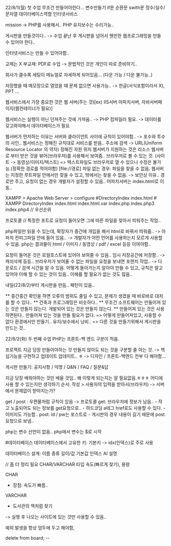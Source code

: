 22/8/1(월) 첫 수업
무조건 만들어야한다...
변수만들기 if문 순환문 swith문 정수/실수/문자열 데이터베이스역할 인터넷서비스

mission -> PHP를 사용해서..
PHP 유지보수는 수리가능..

게시판을 만들것이다.. -> 수업 끝난 후 게시판을 넘어서 웬만한 웹프로그래밍을 만들 수 있어야 한다..

인터넷서비스는 만들 수 있어야함..

교제는 X 부교재: PDF로 수업 -> 문법적인 것은 개인이 따로 준비하기..

회사가 클수록 세팅이 메뉴얼로 자세하게 되어있음...
(다운 가능 / 다운 불가능..)

저장했을 때 메모장으로 열었을 때 문제 없으면 사용가능..
-> 한글(서식포함이라서 X), PPT ...

웹서비스에서 가장 중요한 것은 웹 서버(주는 것)[ex) IIS서버 아파치서버, 자바서버페이지(웹컨테이너가 필요)]

웹서비스는 실행이 아닌 던져주는 것에 가까움..
-> PHP 컴파일러 필요.
-> 데이터를 갖고와야해서 데이터베이스가 필요

웹서버가 먼저하는 이유는 서버와 클라이언트 사이에 규칙이 있어야함.. -> 포수와 투수의 사인..
  웹서비스는 정해진 규칙대로 서비스를 받음..
  주소에 검색 -> URL(Uniform Resource Locator 의 약자) 정해진 자원 위치
  웹서버가 지원하는 것은 리소스
  웹서버로 부터 받은 것을 뷰어(브라우저)를 사용해서 보여줌..
  브라우저로 볼 수 있는 것. (사이트 -> 동영상/이미지/텍스트)
    => 텍스트파일도 브라우저로 열 수 있으나 수정은 불가능.(정확한 경로를 적어야함) [file://경로]
  파일 없는 경우: 파일을 찾을 수 없음.
  웹서버는 지정한 루트파일 안에서만 찾을 수 있고, 밖에서는 찾을 수 없음. -> 보안상 이유..
  경로만 주고, 요청이 없는 경우 개발자가 설정할 수 있음.. 어파치서버는 index.html로 이동..
  
  XAMPP > Apache Web Server > configure
  <IfModule dir_module>
    #DirectoryIndex index.html
    # XAMPP
    DirectoryIndex index.html index.html.var index.php index.php3 index.php4
    // 우선순위
  </IfModule>

프로토콜 
//
특정한 포트로 요청이 들어오면 그에 따른 파일을 찾아서 띄워주는 작업..

php파일만 읽을 수 있는데, 확장자가 중간에 개입을 해서 html로 바꿔서 띄워줌..
-> 아파치 컨피그파일 안에 들어 있음.. -> 개발자가 어떤 언어를 사용하는지 모르게 사용할 수 있음.
php는 결과물이 html / 이미지 / 동영상 / pdf / excel 등등 이여야함..

요청이 들어온 것은 로컬호스트에 있어야 보여줄 수 있음.. 임시 저장공간에 저장함.. -> 캐쉬삭제 등등..
브라우저가 보여줄 수 없는 파일을 요청을 보내면 
포렌치 작업.. -> 다운로드 / 검색 시간을 알 수 있음.
어떻게 돌아가는지 알아야 만들 수 있고, 규칙은 알고 있어야 이해 할 수 있는 것이 있음.. 이해를 할 필요가 없는 것도 많음..

내일(22/8/2)부터 게시판을 만듬..
패턴이 있음..

** 중간중간 확인을 하면 오류의 범위도 줄일 수 있고, 문제가 생겼을 때 바로바로 대처를 할 수 있다..
** 건축과 프로그래밍은 비슷하다..
** 무조건 소프트웨어는 만들어져 있는 것은 만들지 않는다. 개발되어 있는 것은 만들지 않는다.
** 만들어져 있는 것은 사용하면된다.. 만들어져 있는 것을 만들 필요가 없다.
  => 어떻게 만들어져있고, 사용할 수 없다 환경에서만 만들기.. 유지/보수에서 낭비..
  => 다른 것을 만들기위해서 게시판을 만드는 것..

22/8/2(화) 두 번째 수업
PHP는 프론트-백 엔드 구분이 적음.

프로젝트
지금 당장 만들어야하는 것 만들지 않아도 되는 것을 구분할 줄 아는 것.
  -> 핵심기능을 구현하고 업데이트 업데이트.. ㅎ
-> 디자인 / 프론트-백엔드 전부 다 해야함...

게시판 만들기:
공지사항 / 익명 / Q&N / FAQ / 질문&답

지금 당장 배워야하는 것만 배울 것임..
왜 이렇게 되는지는 알 필요없음.ㅎㅎㅎ 어디에 사용 할 수 있는지만 생각하기
순서: 작성 > 
사용자의 입력을 받아서(브라우저) -> 서버에서 문제없이 받아지는가?

get / post : 우편물처럼 규칙이 있음 -> 프로토콜
  get: 브라우저에 정보가 남음..
    - 작고 노출되어도 되는 정보를 get요청으로..
    - 하드코딩 a테그 href로도 사용할 수 있다.
    - 이미지도 가능함..
  post: id / pw는 포스트로
    - 게시판의 경우 내용이 길기 때문에 post요청으로 보냄..

php는 변수 선언이 없음..
php에서 변수는 $로 시작

#데이터베이스
데이터베이스에서 고유한 키: 기본키 -> idx(인덱스)로 주로 사용

데이터베이스 설계:
이름 종류 길이/값 기본값 인덱스 AI 설명

// 좀 더 정리 필요
CHAR/VARCHAR 타입
속도(빠르게 찾기), 용량

CHAR
  - 장점: 속도가 빠름..

VARCHAR
  - 도서관의 책처럼 찾기 


<?php phpinfo() ?>
-> 실행 후 나오는 사이트에 있는 것만 사용할 수 있음..


예외 발생을 항상 엄두에 두고 해야함,

delete from board; --